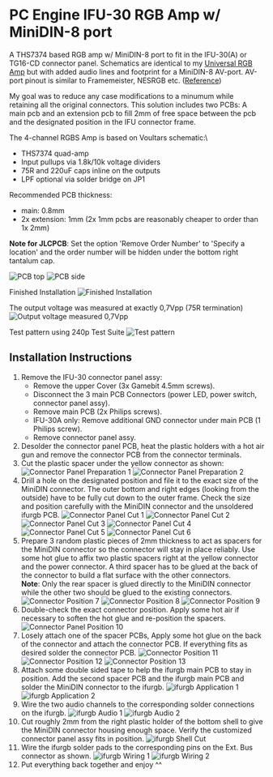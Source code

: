 # PC Engine IFU-30 RGB Amp w/ MiniDIN-8 port

A THS7374 based RGB amp w/ MiniDIN-8 port to fit in the IFU-30(A) or TG16-CD connector panel.
Schematics are identical to my [Universal RGB Amp](https://github.com/herr-g/pcergb_pub) but with added audio lines and footprint for a MiniDIN-8 AV-port.
AV-port pinout is similar to Framemeister, NESRGB etc. ([Reference](https://tms-rgb.com/media/connection8.png))

My goal was to reduce any case modifications to a minumum while retaining all the original connectors.
This solution includes two PCBs: A main pcb and an extension pcb to fill 2mm of free space between the pcb and the designated position in the IFU connector frame.

The 4-channel RGBS Amp is based on Voultars schematic:\
- THS7374 quad-amp <br />
- Input pullups via 1.8k/10k voltage dividers <br />
- 75R and 220uF caps inline on the outputs <br />
- LPF optional via solder bridge on JP1 <br />

Recommended PCB thickness:
- main: 0.8mm
- 2x extension: 1mm (2x 1mm pcbs are reasonably cheaper to order than 1x 2mm) 

**Note for JLCPCB**: Set the option 'Remove Order Number' to 'Specify a location' and the order number will be hidden under the bottom right tantalum cap.

![PCB top](images/ifurgb_pcb_1.jpg)
![PCB side](images/ifurgb_pcb_2.jpg)

Finished Installation
![Finished Installation](images/ifurgb_23.jpg)

The output voltage was measured at exactly 0,7Vpp (75R termination)
![Output voltage measured 0,7Vpp](images/pcergb_outputamplitude.jpg)

Test pattern using 240p Test Suite
![Test pattern](images/pcergb_testpattern.jpg)

## Installation Instructions

1. Remove the IFU-30 connector panel assy:
	-	Remove the upper Cover (3x Gamebit 4.5mm screws).
	-	Disconnect the 3 main PCB Connectors (power LED, power switch, connector panel assy).
	-	Remove main PCB (2x Philips screws).
	-	IFU-30A only: Remove additional GND connector under main PCB (1 Philips screw).
	-	Remove connector panel assy.
2. Desolder the connector panel PCB, heat the plastic holders with a hot air gun and remove the connector PCB from the connector terminals.
3. Cut the plastic spacer under the yellow connector as shown:
![Connector Panel Preparation 1](images/ifurgb_1.jpg)
![Connector Panel Preparation 2](images/ifurgb_2.jpg)
4. Drill a hole on the designated position and file it to the exact size of the MiniDIN connector. The outer bottom and right edges (looking from the outside) have to be fully cut down to the outer frame. Check the size and position carefully with the MiniDIN connector and the unsoldered ifurgb PCB.
![Connector Panel Cut 1](images/ifurgb_3.jpg) ![Connector Panel Cut 2](images/ifurgb_4.jpg) ![Connector Panel Cut 3](images/ifurgb_5.jpg)
![Connector Panel Cut 4](images/ifurgb_6.jpg) ![Connector Panel Cut 5](images/ifurgb_7.jpg) ![Connector Panel Cut 6](images/ifurgb_8.jpg)
5. Prepare 3 random plastic pieces of 2mm thickness to act as spacers for the MiniDIN connector so the connector will stay in place reliably. Use some hot glue to affix two plastic spacers right at the yellow connector and the power connector. A third spacer has to be glued at the back of the connector to build a flat surface with the other connectors. <br />
**Note**: Only the rear spacer is glued directly to the MiniDIN connector while the other two should be glued to the existing connectors.
![Connector Position 7](images/ifurgb_9.jpg) ![Connector Position 8](images/ifurgb_10.jpg) ![Connector Position 9](images/ifurgb_11.jpg)
6. Double-check the exact connector position. Apply some hot air if necessary to soften the hot glue and re-position the spacers.
![Connector Panel Position 10](images/ifurgb_12.jpg)
7. Losely attach one of the spacer PCBs, Apply some hot glue on the back of the connector and attach the connector PCB. If everything fits as desired solder the connector PCB.
![Connector Position 11](images/ifurgb_13.jpg) ![Connector Position 12](images/ifurgb_14.jpg) ![Connector Position 13](images/ifurgb_15.jpg)
8. Attach some double sided tape to help the ifurgb main PCB to stay in position. Add the second spacer PCB and the ifurgb main PCB and solder the MiniDIN connector to the ifurgb.
![ifurgb Application 1](images/ifurgb_16.jpg) ![ifurgb Application 2](images/ifurgb_17.jpg)
9. Wire the two audio channels to the corresponding solder connections on the ifurgb.
![ifurgb Audio 1](images/ifurgb_18.jpg) ![ifurgb Audio 2](images/ifurgb_19.jpg)
10. Cut roughly 2mm from the right plastic holder of the bottom shell to give the MiniDIN connector housing enough space. Verify the customized connector panel assy fits in position.
![ifurgb Shell Cut](images/ifurgb_20.jpg)
11. Wire the ifurgb solder pads to the corresponding pins on the Ext. Bus connector as shown.
![ifurgb Wiring 1](images/ifurgb_21.jpg) ![ifurgb Wiring 2](images/ifurgb_22.jpg)
12. Put everything back together and enjoy ^^